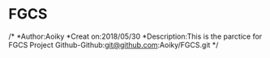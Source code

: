 # FGCS
/*
*Author:Aoiky
*Creat on:2018/05/30
*Description:This is the parctice for FGCS Project
Github-Github:git@github.com:Aoiky/FGCS.git
*/
